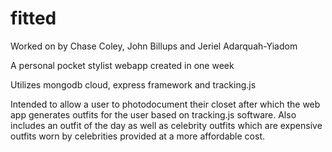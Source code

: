 # fitted
Worked on by Chase Coley, John Billups and Jeriel Adarquah-Yiadom

A personal pocket stylist webapp created in one week

Utilizes mongodb cloud, express framework and tracking.js

Intended to allow a user to photodocument their closet after which the web app 
generates outfits for the user based on tracking.js software. Also includes an outfit of the day
as well as celebrity outfits which are expensive outfits worn by celebrities provided at a more 
affordable cost.

